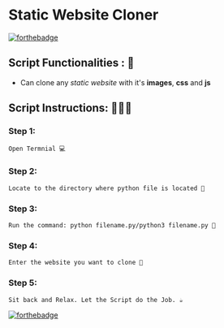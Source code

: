 # <b>Static Website Cloner</b>
[![forthebadge](https://forthebadge.com/images/badges/made-with-python.svg)](https://forthebadge.com)

## Script Functionalities : 🚀

* Can clone any _static website_ with it's **images**, **css** and **js**

## Script Instructions: 👨🏻‍💻
 ### Step 1: 
    Open Termnial 💻
 ### Step 2: 
    Locate to the directory where python file is located 📂
 ### Step 3: 
    Run the command: python filename.py/python3 filename.py 🧐
 ### Step 4:
    Enter the website you want to clone 📑
 ### Step 5: 
    Sit back and Relax. Let the Script do the Job. ☕
    
    
[![forthebadge](https://forthebadge.com/images/badges/built-with-love.svg)](https://forthebadge.com)

